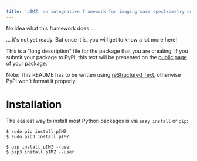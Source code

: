 ```yaml
---
title: 'pIMZ: an integrative framework for imaging mass spectrometry analysis'
---
```


No idea what this framework does \...

\... it\'s not yet ready. But once it is, you will get to know a lot
more here!

This is a \"long description\" file for the package that you are
creating. If you submit your package to PyPi, this text will be
presented on the [public
page](http://pypi.python.org/pypi/python_package_boilerplate) of your
package.

Note: This README has to be written using [reStructured
Text](http://docutils.sourceforge.net/rst.html), otherwise PyPi won\'t
format it properly.

Installation
============

The easiest way to install most Python packages is via `easy_install` or
`pip`:

    $ sudo pip install pIMZ
    $ sudo pip3 install pIMZ

    $ pip install pIMZ --user
    $ pip3 install pIMZ --user
